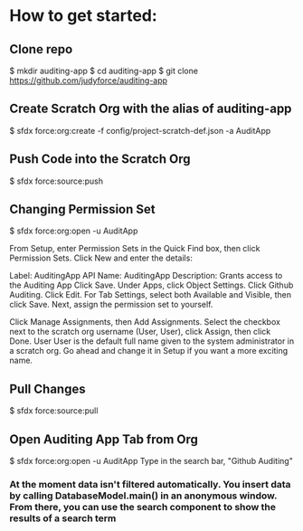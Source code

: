 # How to get started: 

## Clone repo 

$ mkdir auditing-app
$ cd auditing-app
$ git clone https://github.com/judyforce/auditing-app

## Create Scratch Org with the alias of auditing-app

$ sfdx force:org:create -f config/project-scratch-def.json -a AuditApp

## Push Code into the Scratch Org

$ sfdx force:source:push 

## Changing Permission Set 

$ sfdx force:org:open -u AuditApp

From Setup, enter Permission Sets in the Quick Find box, then click Permission Sets.
Click New and enter the details:

Label: AuditingApp
API Name: AuditingApp
Description: Grants access to the Auditing App
Click Save.
Under Apps, click Object Settings.
Click Github Auditing.
Click Edit.
For Tab Settings, select both Available and Visible, then click Save.
Next, assign the permission set to yourself. 

Click Manage Assignments, then Add Assignments.
Select the checkbox next to the scratch org username (User, User), click Assign, then click Done.
User User is the default full name given to the system administrator in a scratch org. Go ahead and change it in Setup if you want a more exciting name.  

## Pull Changes

$ sfdx force:source:pull

## Open Auditing App Tab from Org

$ sfdx force:org:open -u AuditApp
Type in the search bar, "Github Auditing"


### At the moment data isn't filtered automatically. You insert data by calling DatabaseModel.main() in an anonymous window. From there, you can use the search component to show the results of a search term 
